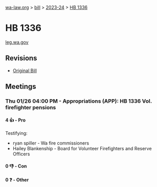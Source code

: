 [wa-law.org](/) > [bill](/bill/) > [2023-24](/bill/2023-24/) > [HB 1336](/bill/2023-24/hb/1336/)

# HB 1336
[leg.wa.gov](https://app.leg.wa.gov/billsummary?BillNumber=1336&Year=2023&Initiative=false)

## Revisions
* [Original Bill](1/)

## Meetings
### Thu 01/26 04:00 PM - Appropriations (APP): HB 1336 Vol. firefighter pensions
#### 4 👍 - Pro
Testifying:
* ryan spiller - Wa fire commissioners
* Hailey Blankenship - Board for Volunteer Firefighters and Reserve Officers

#### 0 👎 - Con

#### 0 ❓ - Other
